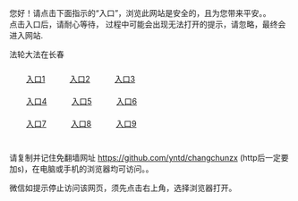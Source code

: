 您好！请点击下面指示的“入口”，浏览此网站是安全的，且为您带来平安。。 <br/>
点击入口后，请耐心等待， 过程中可能会出现无法打开的提示，请忽略，最终会进入网站. </br>

法轮大法在长春<br/>
<div style="padding:10px"><a style="margin:20px" target="_blank" href="https://drb3tf2b285sx.cloudfront.net/2Qpsp?oupgcx" id="ccLink1" rel="nofollow">入口1</a> <a target="_blank" style="margin:20px" href="https://d3t1lrmokop4ru.cloudfront.net/2Qpsp?nnpudv" id="ccLink2" rel="nofollow">入口2</a> <a style="margin:20px" target="_blank" href="https://dk0pjhbklxin9.cloudfront.net/2Qpsp?welxcsh" id="ccLink3" rel="nofollow">入口3</a></div>

<div style="padding:10px" ><a style="margin:20px" target="_blank" href="https://drb3tf2b285sx.cloudfront.net/2Qpsp?oupgcx" id="ccLink4" rel="nofollow">入口4</a> <a style="margin:20px" href="https://d3t1lrmokop4ru.cloudfront.net/2Qpsp?nnpudv" target="_blank" id="ccLink5" rel="nofollow">入口5</a> <a style="margin:20px" href="https://dk0pjhbklxin9.cloudfront.net/2Qpsp?welxcsh" target="_blank" id="ccLink6" rel="nofollow">入口6</a></div>

<div style="padding:10px"><a style="margin:20px" target="_blank" href="https://drb3tf2b285sx.cloudfront.net/2Qpsp?oupgcx" id="ccLink7" rel="nofollow">入口7</a> <a style="margin:20px" href="https://d3t1lrmokop4ru.cloudfront.net/2Qpsp?nnpudv" target="_blank" id="ccLink8" rel="nofollow">入口8</a> <a style="margin:20px" target="_blank" href="https://dk0pjhbklxin9.cloudfront.net/2Qpsp?welxcsh" id="ccLink9" rel="nofollow">入口9</a></div>

<br/>



请复制并记住免翻墙网址 https://github.com/yntd/changchunzx (http后一定要加s)，在电脑或手机的浏览器均可访问。。<br/>

微信如提示停止访问该网页，须先点击右上角，选择浏览器打开。
